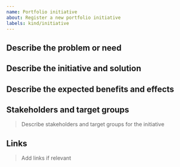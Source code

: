 ```yaml
---
name: Portfolio initiative
about: Register a new portfolio initiative
labels: kind/initiative
---
```


## Describe the problem or need 

## Describe the initiative and solution

## Describe the expected benefits and effects 

## Stakeholders and target groups
> Describe stakeholders and target groups for the initiative

## Links
> Add links if relevant
